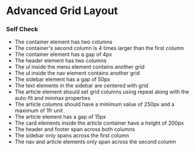 # Advanced Grid Layout

### Self Check
 - The container element has two columns
 - The container's second column is 4 times larger than the first column
 - The container element has a gap of 4px
 - The header element has two columns
 - The ul inside the menu element contains another grid
 - The ul inside the nav element contains another grid
 - The sidebar element has a gap of 50px
 - The text elements in the sidebar are centered with grid
 - The article element should set grid columns using repeat along with the auto-fit and minmax properties
 - The article columns should have a minimum value of 250px and a maximum of 1fr unit
 - The article element has a gap of 15px
 - The card elements inside the article container have a height of 200px
 - The header and footer span across both columns
 - The sidebar only spans across the first column
 - The nav and article elements only span across the second column

